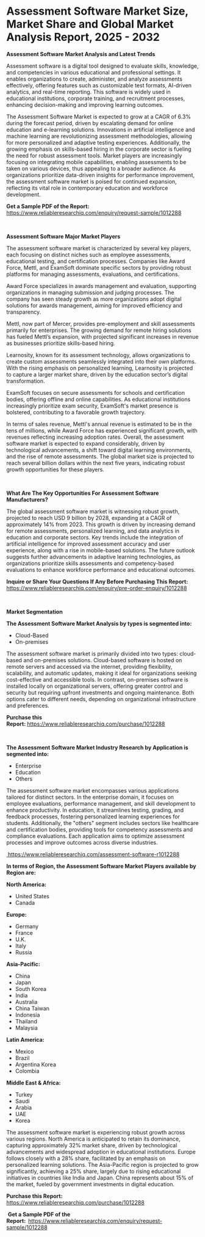 <p><h1>Assessment Software Market Size, Market Share and Global Market Analysis Report, 2025 - 2032</h1></p><p><strong>Assessment Software Market Analysis and Latest Trends</strong></p>
<p><p>Assessment software is a digital tool designed to evaluate skills, knowledge, and competencies in various educational and professional settings. It enables organizations to create, administer, and analyze assessments effectively, offering features such as customizable test formats, AI-driven analytics, and real-time reporting. This software is widely used in educational institutions, corporate training, and recruitment processes, enhancing decision-making and improving learning outcomes.</p><p>The Assessment Software Market is expected to grow at a CAGR of 6.3% during the forecast period, driven by escalating demand for online education and e-learning solutions. Innovations in artificial intelligence and machine learning are revolutionizing assessment methodologies, allowing for more personalized and adaptive testing experiences. Additionally, the growing emphasis on skills-based hiring in the corporate sector is fueling the need for robust assessment tools. Market players are increasingly focusing on integrating mobile capabilities, enabling assessments to be taken on various devices, thus appealing to a broader audience. As organizations prioritize data-driven insights for performance improvement, the assessment software market is poised for continued expansion, reflecting its vital role in contemporary education and workforce development.</p></p>
<p><strong>Get a Sample PDF of the Report:&nbsp;</strong> <a href="https://www.reliableresearchiq.com/enquiry/request-sample/1012288?utm_campaign=3008&utm_medium=2&utm_source=Github&utm_content=ia&utm_term=16042025&utm_id=assessment-software">https://www.reliableresearchiq.com/enquiry/request-sample/1012288</a></p>
<p>&nbsp;</p>
<p><strong>Assessment Software Major Market Players</strong></p>
<p><p>The assessment software market is characterized by several key players, each focusing on distinct niches such as employee assessments, educational testing, and certification processes. Companies like Award Force, Mettl, and ExamSoft dominate specific sectors by providing robust platforms for managing assessments, evaluations, and certifications.</p><p>Award Force specializes in awards management and evaluation, supporting organizations in managing submission and judging processes. The company has seen steady growth as more organizations adopt digital solutions for awards management, aiming for improved efficiency and transparency.</p><p>Mettl, now part of Mercer, provides pre-employment and skill assessments primarily for enterprises. The growing demand for remote hiring solutions has fueled Mettl’s expansion, with projected significant increases in revenue as businesses prioritize skills-based hiring.</p><p>Learnosity, known for its assessment technology, allows organizations to create custom assessments seamlessly integrated into their own platforms. With the rising emphasis on personalized learning, Learnosity is projected to capture a larger market share, driven by the education sector’s digital transformation.</p><p>ExamSoft focuses on secure assessments for schools and certification bodies, offering offline and online capabilities. As educational institutions increasingly prioritize exam security, ExamSoft's market presence is bolstered, contributing to a favorable growth trajectory.</p><p>In terms of sales revenue, Mettl's annual revenue is estimated to be in the tens of millions, while Award Force has experienced significant growth, with revenues reflecting increasing adoption rates. Overall, the assessment software market is expected to expand considerably, driven by technological advancements, a shift toward digital learning environments, and the rise of remote assessments. The global market size is projected to reach several billion dollars within the next five years, indicating robust growth opportunities for these players.</p></p>
<p>&nbsp;</p>
<p><strong>What Are The Key Opportunities For Assessment Software Manufacturers?</strong></p>
<p><p>The global assessment software market is witnessing robust growth, projected to reach USD 9 billion by 2028, expanding at a CAGR of approximately 14% from 2023. This growth is driven by increasing demand for remote assessments, personalized learning, and data analytics in education and corporate sectors. Key trends include the integration of artificial intelligence for improved assessment accuracy and user experience, along with a rise in mobile-based solutions. The future outlook suggests further advancements in adaptive learning technologies, as organizations prioritize skills assessments and competency-based evaluations to enhance workforce performance and educational outcomes.</p></p>
<p><strong>Inquire or Share Your Questions If Any Before Purchasing This Report:</strong> <a href="https://www.reliableresearchiq.com/enquiry/pre-order-enquiry/1012288?utm_campaign=3008&utm_medium=2&utm_source=Github&utm_content=ia&utm_term=16042025&utm_id=assessment-software">https://www.reliableresearchiq.com/enquiry/pre-order-enquiry/1012288</a></p>
<p>&nbsp;</p>
<p><strong>Market Segmentation</strong></p>
<p><strong>The Assessment Software Market Analysis by types is segmented into:</strong></p>
<p><ul><li>Cloud-Based</li><li>On-premises</li></ul></p>
<p><p>The assessment software market is primarily divided into two types: cloud-based and on-premises solutions. Cloud-based software is hosted on remote servers and accessed via the internet, providing flexibility, scalability, and automatic updates, making it ideal for organizations seeking cost-effective and accessible tools. In contrast, on-premises software is installed locally on organizational servers, offering greater control and security but requiring upfront investments and ongoing maintenance. Both options cater to different needs, depending on organizational infrastructure and preferences.</p></p>
<p><strong>Purchase this Report:&nbsp;</strong><a href="https://www.reliableresearchiq.com/purchase/1012288?utm_campaign=3008&utm_medium=2&utm_source=Github&utm_content=ia&utm_term=16042025&utm_id=assessment-software">https://www.reliableresearchiq.com/purchase/1012288</a></p>
<p>&nbsp;</p>
<p><strong>The Assessment Software Market Industry Research by Application is segmented into:</strong></p>
<p><ul><li>Enterprise</li><li>Education</li><li>Others</li></ul></p>
<p><p>The assessment software market encompasses various applications tailored for distinct sectors. In the enterprise domain, it focuses on employee evaluations, performance management, and skill development to enhance productivity. In education, it streamlines testing, grading, and feedback processes, fostering personalized learning experiences for students. Additionally, the "others" segment includes sectors like healthcare and certification bodies, providing tools for competency assessments and compliance evaluations. Each application aims to optimize assessment processes and improve outcomes across diverse industries.</p></p>
<p><a href="https://www.reliableresearchiq.com/assessment-software-r1012288?utm_campaign=3008&utm_medium=2&utm_source=Github&utm_content=ia&utm_term=16042025&utm_id=assessment-software">&nbsp;https://www.reliableresearchiq.com/assessment-software-r1012288</a></p>
<p><strong>In terms of Region, the Assessment Software Market Players available by Region are:</strong></p>
<p>
    <p> <strong> North America: </strong>
        <ul>
            <li>United States</li>
            <li>Canada</li>
        </ul>
        </p> 
    <p> <strong> Europe: </strong>
        <ul>
            <li>Germany</li>
            <li>France</li>
            <li>U.K.</li>
            <li>Italy</li>
            <li>Russia</li>
        </ul>
        </p> 
    <p> <strong> Asia-Pacific: </strong>
        <ul>
            <li>China</li>
            <li>Japan</li>
            <li>South Korea</li>
            <li>India</li>
            <li>Australia</li>
            <li>China Taiwan</li>
            <li>Indonesia</li>
            <li>Thailand</li>
            <li>Malaysia</li>
        </ul>
        </p> 
    <p> <strong> Latin America: </strong>
        <ul>
            <li>Mexico</li>
            <li>Brazil</li>
            <li>Argentina Korea</li>
            <li>Colombia</li>
        </ul>
        </p> 
    <p> <strong> Middle East & Africa: </strong>
        <ul>
            <li>Turkey</li>
            <li>Saudi</li>
            <li>Arabia</li>
            <li>UAE</li>
            <li>Korea</li>
        </ul>
    </p>
    </p>
<p><p>The assessment software market is experiencing robust growth across various regions. North America is anticipated to retain its dominance, capturing approximately 32% market share, driven by technological advancements and widespread adoption in educational institutions. Europe follows closely with a 28% share, facilitated by an emphasis on personalized learning solutions. The Asia-Pacific region is projected to grow significantly, achieving a 25% share, largely due to rising educational initiatives in countries like India and Japan. China represents about 15% of the market, fueled by government investments in digital education.</p></p>
<p><strong>Purchase this Report: </strong><a href="https://www.reliableresearchiq.com/purchase/1012288?utm_campaign=3008&utm_medium=2&utm_source=Github&utm_content=ia&utm_term=16042025&utm_id=assessment-software">https://www.reliableresearchiq.com/purchase/1012288</a></p>
<p>&nbsp;<strong>Get a Sample PDF of the Report:&nbsp;&nbsp;</strong><a href="https://www.reliableresearchiq.com/enquiry/request-sample/1012288?utm_campaign=3008&utm_medium=2&utm_source=Github&utm_content=ia&utm_term=16042025&utm_id=assessment-software">https://www.reliableresearchiq.com/enquiry/request-sample/1012288</a></p>
<p><strong></strong></p>
<p><p></p><p></p><p></p></p>